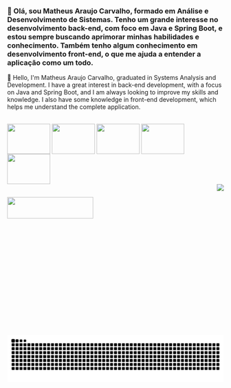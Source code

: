 <!--
  TOKEN : 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
-->
### 👋 Olá, sou Matheus Araujo Carvalho, formado em Análise e Desenvolvimento de Sistemas. Tenho um grande interesse no desenvolvimento back-end, com foco em Java e Spring Boot, e estou sempre buscando aprimorar minhas habilidades e conhecimento. Também tenho algum conhecimento em desenvolvimento front-end, o que me ajuda a entender a aplicação como um todo. <br>
👋 Hello, I'm Matheus Araujo Carvalho, graduated in Systems Analysis and Development. I have a great interest in back-end development, with a focus on Java and Spring Boot, and I am always looking to improve my skills and knowledge. I also have some knowledge in front-end development, which helps me understand the complete application. 


 <!--
<div>
  <a href="https://github.com/Matheuz-Carvalho">
  <img height="180em" src="https://github-readme-stats.vercel.app/api?username=Matheuz-Carvalho&show_icons=true&theme=merko&incluse_all_commits=true&count_private=true"/>
</div>-->

  <div style="display: inline_block"><br>
    <img align="center" height="70" width="100" src="https://cdn.jsdelivr.net/gh/devicons/devicon/icons/java/java-original.svg">
    <img align="center" height="70" width="100"  src="https://cdn.jsdelivr.net/gh/devicons/devicon/icons/html5/html5-original.svg">
    <img align="center" height="70" width="100" src="https://cdn.jsdelivr.net/gh/devicons/devicon/icons/css3/css3-original.svg" >
    <img align="center" height="70" width="100" src="https://cdn.jsdelivr.net/gh/devicons/devicon/icons/mysql/mysql-original-wordmark.svg">
    <img align="center" height="70" width="100" src="https://cdn.jsdelivr.net/gh/devicons/devicon/icons/javascript/javascript-plain.svg">
    
   <!-- <img align="center" height="70" width="100" src="https://cdn.jsdelivr.net/gh/devicons/devicon/icons/react/react-original.svg">
    <img align="center" height="70" width="100" src="https://cdn.jsdelivr.net/gh/devicons/devicon/icons/vscode/vscode-original.svg">-->
   </div>
  <div style="float-left">
         <img align="right" height="350" src="https://media0.giphy.com/media/eJdT0md59Z9Ii0dMa0/giphy.webp?cid=ecf05e47ib65he0vr9278h2dvpgk1qpbldm54cp49ibhupru&rid=giphy.webp&ct=g">
    

  </div>
  
##
  
<div>

  <a href="https://www.linkedin.com/in/matheus-carvalho-18964121a/" target="blank"><img  height="50" width="200" src="https://img.shields.io/badge/LinkedIn-0077B5?style=for-the-badge&logo=linkedin&logoColor=white" target="_blank"></a>   
  
  ![Snake animation](https://github.com/matheusaraujocf/matheusaraujocf/blob/output/github-contribution-grid-snake.svg)
</div>
  
  

   <!--
    ICON JAVA
        <img align="center" height="40" width="50" src="https://cdn.jsdelivr.net/gh/devicons/devicon/icons/java/java-original.svg">

    ICON ANGULAR  
         <img align="center" height="40" width="50" src="https://cdn.jsdelivr.net/gh/devicons/devicon/icons/angularjs/angularjs-plain.svg">
   -->

























